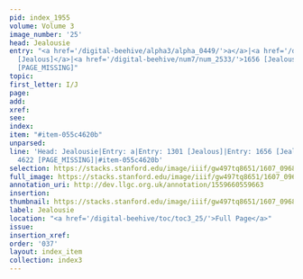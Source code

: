 ```yaml
---
pid: index_1955
volume: Volume 3
image_number: '25'
head: Jealousie
entry: "<a href='/digital-beehive/alpha3/alpha_0449/'>a</a>|<a href='/digital-beehive/num6/num_1818/'>1301
  [Jealous]</a>|<a href='/digital-beehive/num7/num_2533/'>1656 [Jealousie]</a>|4622
  [PAGE_MISSING]"
topic:
first_letter: I/J
page:
add:
xref:
see:
index:
item: "#item-055c4620b"
unparsed:
line: 'Head: Jealousie|Entry: a|Entry: 1301 [Jealous]|Entry: 1656 [Jealousie]|Entry:
  4622 [PAGE_MISSING]|#item-055c4620b'
selection: https://stacks.stanford.edu/image/iiif/gw497tq8651/1607_0968/160,1252,716,166/full/0/default.jpg
full_image: https://stacks.stanford.edu/image/iiif/gw497tq8651/1607_0968/full/full/0/default.jpg
annotation_uri: http://dev.llgc.org.uk/annotation/1559660559663
insertion:
thumbnail: https://stacks.stanford.edu/image/iiif/gw497tq8651/1607_0968/160,1252,716,166/150,/0/default.jpg
label: Jealousie
location: "<a href='/digital-beehive/toc/toc3_25/'>Full Page</a>"
issue:
insertion_xref:
order: '037'
layout: index_item
collection: index3
---
```

